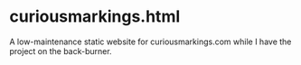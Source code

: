# curiousmarkings.html

A low-maintenance static website for curiousmarkings.com while I have the project on the back-burner.
